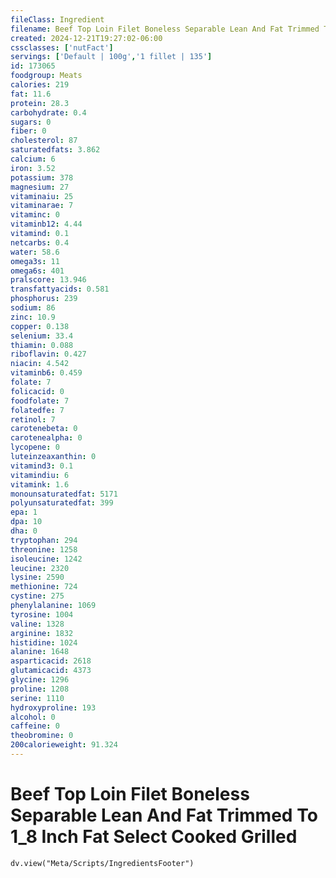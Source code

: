 ```yaml
---
fileClass: Ingredient
filename: Beef Top Loin Filet Boneless Separable Lean And Fat Trimmed To 1_8 Inch Fat Select Cooked Grilled
created: 2024-12-21T19:27:02-06:00
cssclasses: ['nutFact']
servings: ['Default | 100g','1 fillet | 135']
id: 173065
foodgroup: Meats
calories: 219
fat: 11.6
protein: 28.3
carbohydrate: 0.4
sugars: 0
fiber: 0
cholesterol: 87
saturatedfats: 3.862
calcium: 6
iron: 3.52
potassium: 378
magnesium: 27
vitaminaiu: 25
vitaminarae: 7
vitaminc: 0
vitaminb12: 4.44
vitamind: 0.1
netcarbs: 0.4
water: 58.6
omega3s: 11
omega6s: 401
pralscore: 13.946
transfattyacids: 0.581
phosphorus: 239
sodium: 86
zinc: 10.9
copper: 0.138
selenium: 33.4
thiamin: 0.088
riboflavin: 0.427
niacin: 4.542
vitaminb6: 0.459
folate: 7
folicacid: 0
foodfolate: 7
folatedfe: 7
retinol: 7
carotenebeta: 0
carotenealpha: 0
lycopene: 0
luteinzeaxanthin: 0
vitamind3: 0.1
vitamindiu: 6
vitamink: 1.6
monounsaturatedfat: 5171
polyunsaturatedfat: 399
epa: 1
dpa: 10
dha: 0
tryptophan: 294
threonine: 1258
isoleucine: 1242
leucine: 2320
lysine: 2590
methionine: 724
cystine: 275
phenylalanine: 1069
tyrosine: 1004
valine: 1328
arginine: 1832
histidine: 1024
alanine: 1648
asparticacid: 2618
glutamicacid: 4373
glycine: 1296
proline: 1208
serine: 1110
hydroxyproline: 193
alcohol: 0
caffeine: 0
theobromine: 0
200calorieweight: 91.324
---
```


# Beef Top Loin Filet Boneless Separable Lean And Fat Trimmed To 1_8 Inch Fat Select Cooked Grilled

```dataviewjs
dv.view("Meta/Scripts/IngredientsFooter")
```
